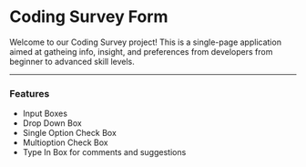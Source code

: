 # Coding Survey Form
Welcome to our Coding Survey  project! This is a single-page application aimed at gatheing info, insight, and preferences from developers from beginner to advanced skill levels. 

---
### Features
- Input Boxes
- Drop Down Box
- Single Option Check Box
- Multioption Check Box
- Type In Box for comments and suggestions
